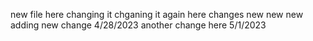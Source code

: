 new file here
changing it
chganing it again here
changes new new new
adding new change 4/28/2023
another change here 5/1/2023
